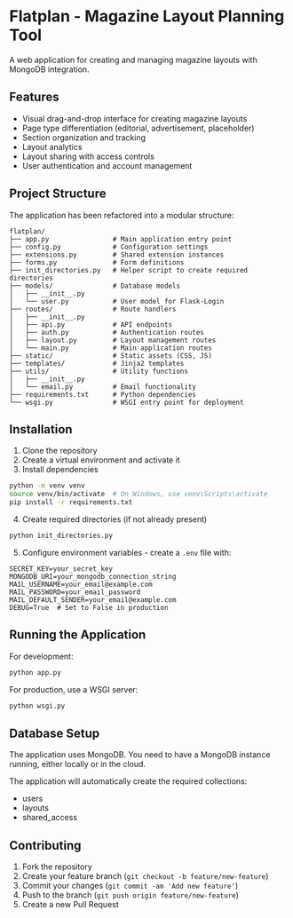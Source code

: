 # Flatplan - Magazine Layout Planning Tool

A web application for creating and managing magazine layouts with MongoDB integration.

## Features

- Visual drag-and-drop interface for creating magazine layouts
- Page type differentiation (editorial, advertisement, placeholder)
- Section organization and tracking
- Layout analytics
- Layout sharing with access controls
- User authentication and account management

## Project Structure

The application has been refactored into a modular structure:

```
flatplan/
├── app.py                # Main application entry point
├── config.py             # Configuration settings
├── extensions.py         # Shared extension instances
├── forms.py              # Form definitions
├── init_directories.py   # Helper script to create required directories
├── models/               # Database models
│   ├── __init__.py
│   └── user.py           # User model for Flask-Login
├── routes/               # Route handlers
│   ├── __init__.py
│   ├── api.py            # API endpoints
│   ├── auth.py           # Authentication routes
│   ├── layout.py         # Layout management routes
│   └── main.py           # Main application routes
├── static/               # Static assets (CSS, JS)
├── templates/            # Jinja2 templates
├── utils/                # Utility functions
│   ├── __init__.py
│   └── email.py          # Email functionality
├── requirements.txt      # Python dependencies
└── wsgi.py               # WSGI entry point for deployment
```

## Installation

1. Clone the repository
2. Create a virtual environment and activate it
3. Install dependencies

```bash
python -m venv venv
source venv/bin/activate  # On Windows, use venv\Scripts\activate
pip install -r requirements.txt
```

4. Create required directories (if not already present)

```bash
python init_directories.py
```

5. Configure environment variables - create a `.env` file with:

```
SECRET_KEY=your_secret_key
MONGODB_URI=your_mongodb_connection_string
MAIL_USERNAME=your_email@example.com
MAIL_PASSWORD=your_email_password
MAIL_DEFAULT_SENDER=your_email@example.com
DEBUG=True  # Set to False in production
```

## Running the Application

For development:

```bash
python app.py
```

For production, use a WSGI server:

```bash
python wsgi.py
```

## Database Setup

The application uses MongoDB. You need to have a MongoDB instance running, either locally or in the cloud.

The application will automatically create the required collections:
- users
- layouts
- shared_access

## Contributing

1. Fork the repository
2. Create your feature branch (`git checkout -b feature/new-feature`)
3. Commit your changes (`git commit -am 'Add new feature'`)
4. Push to the branch (`git push origin feature/new-feature`)
5. Create a new Pull Request
